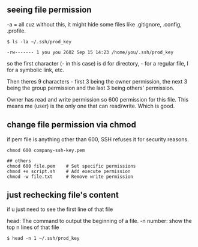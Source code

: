 ## seeing file permission
-a = all cuz without this, it might hide some files like .gitignore, .config, .profile.
```
$ ls -la ~/.ssh/prod_key

-rw------- 1 you you 2602 Sep 15 14:23 /home/you/.ssh/prod_key
```

so the first character (- in this case) is d for directory, - for a regular file, l for a symbolic link, etc.

Then theres 9 characters - first 3 being the owner permission, the next 3 being the group permission and the last 3 being others' permission.

Owner has read and write permission so 600 permission for this file. This means me (user) is the only one that can read/write. Which is good.

## change file permission via chmod
if pem file is anything other than 600, SSH refuses it for security reasons.
```
chmod 600 company-ssh-key.pem

## others
chmod 600 file.pem    # Set specific permissions
chmod +x script.sh    # Add execute permission
chmod -w file.txt     # Remove write permission
```

## just rechecking file's content
if u just need to see the first line of that file

head: The command to output the beginning of a file.
-n number: show the top n lines of that file
```
$ head -n 1 ~/.ssh/prod_key
```
